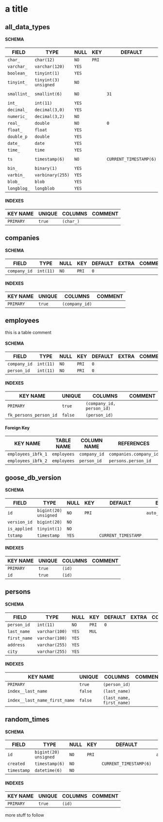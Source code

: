 # a title

<!-- sql-gen-doc BEGIN -->
## all_data_types
#### SCHEMA
|    FIELD    |         TYPE          | NULL  |  KEY  |        DEFAULT         |              EXTRA               |    COMMENT     |
|-------------|-----------------------|-------|-------|------------------------|----------------------------------|----------------|
| `char_`     | `char(12)`            | `NO`  | `PRI` |                        |                                  |                |
| `varchar_`  | `varchar(120)`        | `YES` |       |                        |                                  |                |
| `boolean_`  | `tinyint(1)`          | `YES` |       |                        |                                  |                |
| `tinyint_`  | `tinyint(3) unsigned` | `NO`  |       |                        |                                  |                |
| `smallint_` | `smallint(6)`         | `NO`  |       | `31`                   |                                  | `test comment` |
| `int_`      | `int(11)`             | `YES` |       |                        |                                  |                |
| `decimal_`  | `decimal(3,0)`        | `YES` |       |                        |                                  |                |
| `numeric_`  | `decimal(3,2)`        | `NO`  |       |                        |                                  |                |
| `real_`     | `double`              | `NO`  |       | `0`                    |                                  |                |
| `float_`    | `float`               | `YES` |       |                        |                                  |                |
| `double_p`  | `double`              | `YES` |       |                        |                                  |                |
| `date_`     | `date`                | `YES` |       |                        |                                  |                |
| `time_`     | `time`                | `YES` |       |                        |                                  |                |
| `ts`        | `timestamp(6)`        | `NO`  |       | `CURRENT_TIMESTAMP(6)` | `on update CURRENT_TIMESTAMP(6)` |                |
| `bin_`      | `binary(1)`           | `YES` |       |                        |                                  |                |
| `varbin_`   | `varbinary(255)`      | `YES` |       |                        |                                  |                |
| `blob_`     | `blob`                | `YES` |       |                        |                                  |                |
| `longblog_` | `longblob`            | `YES` |       |                        |                                  |                |
#### INDEXES
| KEY NAME  | UNIQUE |  COLUMNS  | COMMENT |
|-----------|--------|-----------|---------|
| `PRIMARY` | `true` | `(char_)` |         |

## companies
#### SCHEMA
|    FIELD     |   TYPE    | NULL |  KEY  | DEFAULT | EXTRA | COMMENT |
|--------------|-----------|------|-------|---------|-------|---------|
| `company_id` | `int(11)` | `NO` | `PRI` | `0`     |       |         |
#### INDEXES
| KEY NAME  | UNIQUE |    COLUMNS     | COMMENT |
|-----------|--------|----------------|---------|
| `PRIMARY` | `true` | `(company_id)` |         |

## employees

this is a table comment

#### SCHEMA
|    FIELD     |   TYPE    | NULL |  KEY  | DEFAULT | EXTRA | COMMENT |
|--------------|-----------|------|-------|---------|-------|---------|
| `company_id` | `int(11)` | `NO` | `PRI` | `0`     |       |         |
| `person_id`  | `int(11)` | `NO` | `PRI` | `0`     |       |         |
#### INDEXES
|        KEY NAME        | UNIQUE  |          COLUMNS          | COMMENT |
|------------------------|---------|---------------------------|---------|
| `PRIMARY`              | `true`  | `(company_id, person_id)` |         |
| `fk_persons_person_id` | `false` | `(person_id)`             |         |
#### Foreign Key
|      KEY NAME      | TABLE NAME  | COLUMN NAME  |       REFERENCES       |
|--------------------|-------------|--------------|------------------------|
| `employees_ibfk_1` | `employees` | `company_id` | `companies.company_id` |
| `employees_ibfk_2` | `employees` | `person_id`  | `persons.person_id`    |

## goose_db_version
#### SCHEMA
|    FIELD     |         TYPE          | NULL  |  KEY  |       DEFAULT       |      EXTRA       | COMMENT |
|--------------|-----------------------|-------|-------|---------------------|------------------|---------|
| `id`         | `bigint(20) unsigned` | `NO`  | `PRI` |                     | `auto_increment` |         |
| `version_id` | `bigint(20)`          | `NO`  |       |                     |                  |         |
| `is_applied` | `tinyint(1)`          | `NO`  |       |                     |                  |         |
| `tstamp`     | `timestamp`           | `YES` |       | `CURRENT_TIMESTAMP` |                  |         |
#### INDEXES
| KEY NAME  | UNIQUE | COLUMNS | COMMENT |
|-----------|--------|---------|---------|
| `PRIMARY` | `true` | `(id)`  |         |
| `id`      | `true` | `(id)`  |         |

## persons
#### SCHEMA
|    FIELD     |      TYPE      | NULL  |  KEY  | DEFAULT | EXTRA | COMMENT |
|--------------|----------------|-------|-------|---------|-------|---------|
| `person_id`  | `int(11)`      | `NO`  | `PRI` | `0`     |       |         |
| `last_name`  | `varchar(100)` | `YES` | `MUL` |         |       |         |
| `first_name` | `varchar(100)` | `YES` |       |         |       |         |
| `address`    | `varchar(255)` | `YES` |       |         |       |         |
| `city`       | `varchar(255)` | `YES` |       |         |       |         |
#### INDEXES
|           KEY NAME            | UNIQUE  |          COLUMNS          | COMMENT |
|-------------------------------|---------|---------------------------|---------|
| `PRIMARY`                     | `true`  | `(person_id)`             |         |
| `index__last_name`            | `false` | `(last_name)`             |         |
| `index__last_name_first_name` | `false` | `(last_name, first_name)` |         |

## random_times
#### SCHEMA
|    FIELD    |         TYPE          | NULL |  KEY  |        DEFAULT         |      EXTRA       | COMMENT |
|-------------|-----------------------|------|-------|------------------------|------------------|---------|
| `id`        | `bigint(20) unsigned` | `NO` | `PRI` |                        | `auto_increment` |         |
| `created`   | `timestamp(6)`        | `NO` |       | `CURRENT_TIMESTAMP(6)` |                  |         |
| `timestamp` | `datetime(6)`         | `NO` |       |                        |                  |         |
#### INDEXES
| KEY NAME  | UNIQUE | COLUMNS | COMMENT |
|-----------|--------|---------|---------|
| `PRIMARY` | `true` | `(id)`  |         |

<!-- sql-gen-doc END -->

more stuff to follow
